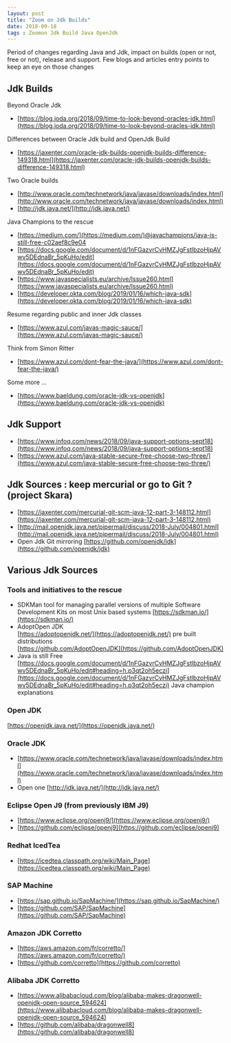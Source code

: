 ```yaml
---
layout: post
title: "Zoom on Jdk Builds"
date: 2018-09-18
tags : Zoomon Jdk Build Java OpenJdk
---
```


Period of changes regarding Java and Jdk, impact on builds (open or not, free or not), release and support. Few blogs and articles entry points to keep an eye on those changes

## Jdk Builds

Beyond Oracle Jdk   
* [https://blog.joda.org/2018/09/time-to-look-beyond-oracles-jdk.html](https://blog.joda.org/2018/09/time-to-look-beyond-oracles-jdk.html)

Differences between Oracle Jdk build and OpenJdk Build   
* [https://jaxenter.com/oracle-jdk-builds-openjdk-builds-difference-149318.html](https://jaxenter.com/oracle-jdk-builds-openjdk-builds-difference-149318.html)

Two Oracle builds    
* [http://www.oracle.com/technetwork/java/javase/downloads/index.html](http://www.oracle.com/technetwork/java/javase/downloads/index.html)
* [http://jdk.java.net/](http://jdk.java.net/)

Java Champions to the rescue   
* [https://medium.com/](https://medium.com/)@javachampions/java-is-still-free-c02aef8c9e04
* [https://docs.google.com/document/d/1nFGazvrCvHMZJgFstlbzoHjpAVwv5DEdnaBr_5pKuHo/edit](https://docs.google.com/document/d/1nFGazvrCvHMZJgFstlbzoHjpAVwv5DEdnaBr_5pKuHo/edit)
* [https://www.javaspecialists.eu/archive/Issue260.html](https://www.javaspecialists.eu/archive/Issue260.html)
* [https://developer.okta.com/blog/2019/01/16/which-java-sdk](https://developer.okta.com/blog/2019/01/16/which-java-sdk)

Resume regarding public and inner Jdk classes   
* [https://www.azul.com/javas-magic-sauce/](https://www.azul.com/javas-magic-sauce/)

Think from Simon Ritter
* [https://www.azul.com/dont-fear-the-java/](https://www.azul.com/dont-fear-the-java/)

Some more ...
* [https://www.baeldung.com/oracle-jdk-vs-openjdk](https://www.baeldung.com/oracle-jdk-vs-openjdk)    

## Jdk Support   

* [https://www.infoq.com/news/2018/09/java-support-options-sept18](https://www.infoq.com/news/2018/09/java-support-options-sept18)
* [https://www.azul.com/java-stable-secure-free-choose-two-three/](https://www.azul.com/java-stable-secure-free-choose-two-three/)

## Jdk Sources : keep mercurial or go to Git ? (project Skara)  

* [https://jaxenter.com/mercurial-git-scm-java-12-part-3-148112.html](https://jaxenter.com/mercurial-git-scm-java-12-part-3-148112.html)
* [http://mail.openjdk.java.net/pipermail/discuss/2018-July/004801.html](http://mail.openjdk.java.net/pipermail/discuss/2018-July/004801.html)
* Open Jdk Git mirroring [https://github.com/openjdk/jdk](https://github.com/openjdk/jdk)

## Various Jdk Sources

### Tools and initiatives to the rescue
* SDKMan tool for managing parallel versions of multiple Software Development Kits on most Unix based systems [https://sdkman.io/](https://sdkman.io/)   
* AdoptOpen JDK   
 [https://adoptopenjdk.net/](https://adoptopenjdk.net/) pre built distributions   
 [https://github.com/AdoptOpenJDK](https://github.com/AdoptOpenJDK)  
* Java is still Free [https://docs.google.com/document/d/1nFGazvrCvHMZJgFstlbzoHjpAVwv5DEdnaBr_5pKuHo/edit#heading=h.p3qt2oh5eczi](https://docs.google.com/document/d/1nFGazvrCvHMZJgFstlbzoHjpAVwv5DEdnaBr_5pKuHo/edit#heading=h.p3qt2oh5eczi) Java champion explanations    

### Open JDK

[https://openjdk.java.net/](https://openjdk.java.net/)

### Oracle JDK

* [https://www.oracle.com/technetwork/java/javase/downloads/index.html](https://www.oracle.com/technetwork/java/javase/downloads/index.html)   
* Open one [http://jdk.java.net/](http://jdk.java.net/)   

### Eclipse Open J9 (from previously IBM J9)
* [https://www.eclipse.org/openj9/](https://www.eclipse.org/openj9/)    
* [https://github.com/eclipse/openj9](https://github.com/eclipse/openj9)

### Redhat IcedTea
* [https://icedtea.classpath.org/wiki/Main_Page](https://icedtea.classpath.org/wiki/Main_Page)

### SAP Machine
* [https://sap.github.io/SapMachine/](https://sap.github.io/SapMachine/)    
* [https://github.com/SAP/SapMachine](https://github.com/SAP/SapMachine)    

### Amazon JDK Corretto
* [https://aws.amazon.com/fr/corretto/](https://aws.amazon.com/fr/corretto/)
* [https://github.com/corretto](https://github.com/corretto)

### Alibaba JDK Corretto
* [https://www.alibabacloud.com/blog/alibaba-makes-dragonwell-openjdk-open-source_594624](https://www.alibabacloud.com/blog/alibaba-makes-dragonwell-openjdk-open-source_594624)    
* [https://github.com/alibaba/dragonwell8](https://github.com/alibaba/dragonwell8)
